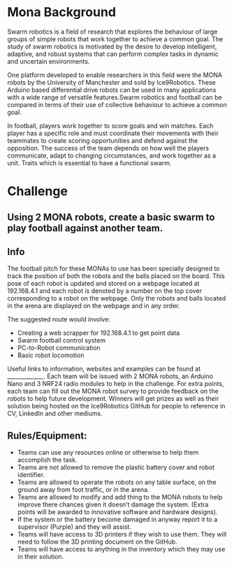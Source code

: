 # Mona Background
Swarm robotics is a field of research that explores the behaviour of large groups of simple robots that work together to achieve a common goal. The study of swarm robotics is motivated by the desire to develop intelligent, adaptive, and robust systems that can perform complex tasks in dynamic and uncertain environments.

One platform developed to enable researchers in this field were the MONA robots by the University of Manchester and sold by Ice9Robotics. These Arduino based differential drive robots can be used in many applications with a wide range of versatile features.Swarm robotics and football can be compared in terms of their use of collective behaviour to achieve a common goal.

In football, players work together to score goals and win matches. Each player has a specific role and must coordinate their movements with their teammates to create scoring opportunities and defend against the opposition. The success of the team depends on how well the players communicate, adapt to changing circumstances, and work together as a unit. Traits which is essential to have a functional swarm.

# Challenge

## Using 2 MONA robots, create a basic swarm to play football against another team.



## Info

The football pitch for these MONAs to use has been specially designed to track the position of both the robots and the balls placed on the board. This pose of each robot is updated and stored on a webpage located at 192.168.4.1 and each robot is denoted by a number on the top cover corresponding to a robot on the webpage.
Only the robots and balls located in the arena are displayed on the webpage and in any order.

The suggested route would involve:
-	Creating a web scrapper for 192.168.4.1 to get point data
-	Swarm football control system
-	PC-to-Robot communication
-	Basic robot locomotion

Useful links to information, websites and examples can be found at _____________.
Each team will be issued with 2 MONA robots, an Arduino Nano and 3 NRF24 radio modules to help in the challenge.
For extra points, each team can fill out the MONA robot survey to provide feedback on the robots to help future development.
Winners will get prizes as well as their solution being hosted on the Ice9Robotics GitHub for people to reference in CV, LinkedIn and other mediums.


## Rules/Equipment:
-	Teams can use any resources online or otherwise to help them accomplish the task. 
-	Teams are not allowed to remove the plastic battery cover and robot identifier.
-	Teams are allowed to operate the robots on any table surface, on the ground away from foot traffic, or in the arena.
-	Teams are allowed to modify and add thing to the MONA robots to help improve there chances given it doesn’t damage the system. (Extra points will be awarded to innovative software and hardware designs).
-	If the system or the battery become damaged in anyway report it to a supervisor (Purple) and they will assist.
-	Teams will have access to 3D printers if they wish to use them. They will need to follow the 3D printing document on the GitHub.
-	Teams will have access to anything in the inventory which they may use in their solution.
